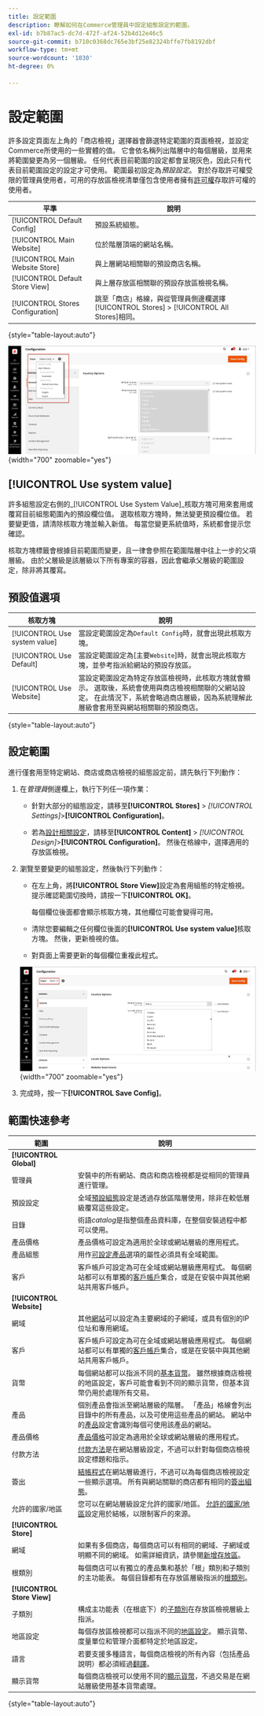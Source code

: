 ```yaml
---
title: 設定範圍
description: 瞭解如何在Commerce管理員中設定組態設定的範圍。
exl-id: b7b87ac5-dc7d-472f-af24-52b4d12e46c5
source-git-commit: b710c0368dc765e3bf25e82324bffe7fb8192dbf
workflow-type: tm+mt
source-wordcount: '1030'
ht-degree: 0%

---
```


# 設定範圍

許多設定頁面左上角的「商店檢視」選擇器會篩選特定範圍的頁面檢視，並設定Commerce所使用的一些實體的值。 它會依名稱列出階層中的每個層級，並用來將範圍變更為另一個層級。 任何代表目前範圍的設定都會呈現灰色，因此只有代表目前範圍設定的設定才可使用。 範圍最初設定為&#x200B;_預設設定_。 對於存取許可權受限的管理員使用者，可用的存放區檢視清單僅包含使用者擁有[許可權](../systems/permissions.md)存取許可權的使用者。

| 平準 | 說明 |
|--- |--- |
| [!UICONTROL Default Config] | 預設系統組態。 |
| [!UICONTROL Main Website] | 位於階層頂端的網站名稱。 |
| [!UICONTROL Main Website Store] | 與上層網站相關聯的預設商店名稱。 |
| [!UICONTROL Default Store View] | 與上層存放區相關聯的預設存放區檢視名稱。 |
| [!UICONTROL Stores Configuration] | 跳至「商店」格線，與從管理員側邊欄選擇[!UICONTROL Stores] > [!UICONTROL All Stores]相同。 |

{style="table-layout:auto"}

![已選取「使用系統值」核取方塊](./assets/store-view-control.png){width="700" zoomable="yes"}

## [!UICONTROL Use system value]

許多組態設定右側的&#x200B;_[!UICONTROL Use System Value]_核取方塊可用來套用或覆寫目前組態範圍內的預設欄位值。 選取核取方塊時，無法變更預設欄位值。 若要變更值，請清除核取方塊並輸入新值。 每當您變更系統值時，系統都會提示您確認。

核取方塊標籤會根據目前範圍而變更，且一律會參照在範圍階層中往上一步的父項層級。 由於父層級是該層級以下所有專案的容器，因此會繼承父層級的範圍設定，除非將其覆寫。

## 預設值選項

| 核取方塊 | 說明 |
|--- |--- |
| [!UICONTROL Use system value] | 當設定範圍設定為`Default Config`時，就會出現此核取方塊。 |
| [!UICONTROL Use Default] | 當設定範圍設定為[主要`Website`]時，就會出現此核取方塊，並參考指派給網站的預設存放區。 |
| [!UICONTROL Use Website] | 當設定範圍設定為特定存放區檢視時，此核取方塊就會顯示。 選取後，系統會使用與商店檢視相關聯的父網站設定。 在此情況下，系統會略過商店層級，因為系統理解此層級會套用至與網站相關聯的預設商店。 |

{style="table-layout:auto"}

## 設定範圍

進行僅套用至特定網站、商店或商店檢視的組態設定前，請先執行下列動作：

1. 在&#x200B;_管理員_&#x200B;側邊欄上，執行下列任一項作業：

   - 針對大部分的組態設定，請移至&#x200B;**[!UICONTROL Stores]** > _[!UICONTROL Settings]_>**[!UICONTROL Configuration]**。

   - 若為[設計相關設定](../content-design/configuration.md)，請移至&#x200B;**[!UICONTROL Content]** > _[!UICONTROL Design]_>**[!UICONTROL Configuration]**。 然後在格線中，選擇適用的存放區檢視。

1. 瀏覽至要變更的組態設定，然後執行下列動作：

   - 在左上角，將&#x200B;**[!UICONTROL Store View]**&#x200B;設定為套用組態的特定檢視。 提示確認範圍切換時，請按一下&#x200B;**[!UICONTROL OK]**。

     每個欄位後面都會顯示核取方塊，其他欄位可能會變得可用。

   - 清除您要編輯之任何欄位後面的&#x200B;**[!UICONTROL Use system value]**&#x200B;核取方塊。 然後，更新檢視的值。

   - 對頁面上需要更新的每個欄位重複此程式。

   ![設定法國商店檢視的[國家]選項](./assets/store-view-french.png){width="700" zoomable="yes"}

1. 完成時，按一下&#x200B;**[!UICONTROL Save Config]**。

## 範圍快速參考

| 範圍 | 說明 |
|--- |--- |
| **[!UICONTROL Global]** |  |
| 管理員 | 安裝中的所有網站、商店和商店檢視都是從相同的管理員進行管理。 |
| 預設設定 | 全域[預設組態](../getting-started/websites-stores-views.md#scope-settings)設定是透過存放區階層使用，除非在較低層級覆寫這些設定。 |
| 目錄 | 術語&#x200B;_catalog_&#x200B;是指整個產品資料庫，在整個安裝過程中都可以使用。 |
| 產品價格 | 產品價格可設定為適用於全球或網站層級的應用程式。 |
| 產品組態 | 用作[可設定產品](../catalog/product-create-configurable.md)選項的屬性必須具有全域範圍。 |
| 客戶 | 客戶帳戶可設定為可在全域或網站層級應用程式。 每個網站都可以有單獨的[客戶帳戶](../customers/customer-account-scope.md)集合，或是在安裝中與其他網站共用客戶帳戶。 |
| **[!UICONTROL Website]** |  |
| 網域 | 其他[網站](../stores-purchase/introduction.md#store-structure)可以設定為主要網域的子網域，或具有個別的IP位址和專用網域。 |
| 客戶 | 客戶帳戶可設定為可在全域或網站層級應用程式。 每個網站都可以有單獨的[客戶帳戶](../customers/customer-account-scope.md)集合，或是在安裝中與其他網站共用客戶帳戶。 |
| 貨幣 | 每個網站都可以指派不同的[基本貨幣](../stores-purchase/currency-configuration.md)。 雖然根據商店檢視的地區設定，客戶可能會看到不同的顯示貨幣，但基本貨幣仍用於處理所有交易。 |
| 產品 | 個別產品會指派至網站層級的階層。 「產品」格線會列出目錄中的所有產品，以及可使用這些產品的網站。 網站中的[產品](../catalog/settings-basic-websites.md)設定會識別每個可使用該產品的網站。 |
| 產品價格 | [產品價格](../catalog/catalog-price-scope.md)可設定為適用於全球或網站層級的應用程式。 |
| 付款方法 | [付款方法](../stores-purchase/payments.md)是在網站層級設定，不過可以針對每個商店檢視設定標題和指示。 |
| 簽出 | [結帳程式](../stores-purchase/checkout-process.md)在網站層級進行，不過可以為每個商店檢視設定一些顯示選項。 所有與網站關聯的商店都有相同的[簽出組態](../stores-purchase/checkout-process.md#checkout-options)。 |
| 允許的國家/地區 | 您可以在網站層級設定允許的國家/地區。 [允許的國家/地區](../getting-started/store-details.md#country-options)設定用於結帳，以限制客戶的來源。 |
| **[!UICONTROL Store]** |  |
| 網域 | 如果有多個商店，每個商店可以有相同的網域、子網域或明顯不同的網域。 如需詳細資訊，請參閱[新增存放區](../stores-purchase/stores.md#add-stores)。 |
| 根類別 | 每個商店可以有獨立的產品集和基於「根」類別和子類別的主功能表。 每個目錄都有在存放區層級指派的[根類別](../catalog/category-root.md)。 |
| **[!UICONTROL Store View]** |  |
| 子類別 | 構成主功能表（在根底下）的[子類別](../catalog/category-create.md#category-structure)在存放區檢視層級上指派。 |
| 地區設定 | 每個存放區檢視都可以指派不同的[地區設定](../getting-started/store-details.md#locale-options)。 顯示貨幣、度量單位和管理介面都特定於地區設定。 |
| 語言 | 若要支援多種語言，每個商店檢視的所有內容（包括產品說明）都必須經過[翻譯](../stores-purchase/store-localize.md#localize-products)。 |
| 顯示貨幣 | 每個商店檢視可以使用不同的[顯示貨幣](../stores-purchase/currency-configuration.md)，不過交易是在網站層級使用基本貨幣處理。 |

{style="table-layout:auto"}
